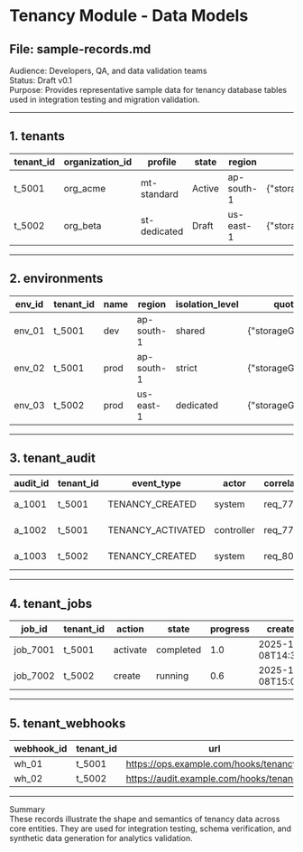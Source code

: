 
# Tenancy Module - Data Models
## File: sample-records.md

Audience: Developers, QA, and data validation teams  
Status: Draft v0.1  
Purpose: Provides representative sample data for tenancy database tables used in integration testing and migration validation.

---

## 1. tenants

| tenant_id | organization_id | profile | state | region | quotas | policies | billing | created_at |
|------------|----------------|----------|--------|---------|---------|----------|----------|-------------|
| t_5001 | org_acme | mt-standard | Active | ap-south-1 | {"storageGiB":200,"concurrentJobs":10} | {"dataResidency":"in-region-only"} | {"plan":"starter"} | 2025-10-08T14:32:00Z |
| t_5002 | org_beta | st-dedicated | Draft | us-east-1 | {"storageGiB":500,"concurrentJobs":20} | {"dataResidency":"cross-region-ok"} | {"plan":"enterprise"} | 2025-10-08T15:05:00Z |

---

## 2. environments

| env_id | tenant_id | name | region | isolation_level | quotas | retention_days |
|--------|------------|------|--------|-----------------|---------|----------------|
| env_01 | t_5001 | dev | ap-south-1 | shared | {"storageGiB":50} | 30 |
| env_02 | t_5001 | prod | ap-south-1 | strict | {"storageGiB":150} | 90 |
| env_03 | t_5002 | prod | us-east-1 | dedicated | {"storageGiB":500} | 365 |

---

## 3. tenant_audit

| audit_id | tenant_id | event_type | actor | correlation_id | occurred_at |
|-----------|------------|-------------|--------|----------------|--------------|
| a_1001 | t_5001 | TENANCY_CREATED | system | req_777 | 2025-10-08T14:32:00Z |
| a_1002 | t_5001 | TENANCY_ACTIVATED | controller | req_778 | 2025-10-08T14:40:00Z |
| a_1003 | t_5002 | TENANCY_CREATED | system | req_801 | 2025-10-08T15:05:00Z |

---

## 4. tenant_jobs

| job_id | tenant_id | action | state | progress | created_at |
|--------|------------|--------|--------|-----------|-------------|
| job_7001 | t_5001 | activate | completed | 1.0 | 2025-10-08T14:33:00Z |
| job_7002 | t_5002 | create | running | 0.6 | 2025-10-08T15:06:00Z |

---

## 5. tenant_webhooks

| webhook_id | tenant_id | url | events | retry_policy |
|-------------|------------|-----|--------|---------------|
| wh_01 | t_5001 | https://ops.example.com/hooks/tenancy | ["TENANCY_ACTIVATED"] | {"maxRetries":5,"backoffSeconds":30} |
| wh_02 | t_5002 | https://audit.example.com/hooks/tenancy | ["TENANCY_SUSPENDED"] | {"maxRetries":8,"backoffSeconds":60} |

---

Summary  
These records illustrate the shape and semantics of tenancy data across core entities. They are used for integration testing, schema verification, and synthetic data generation for analytics validation.
